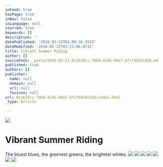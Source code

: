 ```yaml
---
inFeed: true
hasPage: true
inNav: false
inLanguage: null
starred: true
keywords: []
description: ''
datePublished: '2016-02-22T02:00:36.252Z'
dateModified: '2016-02-22T01:21:06.073Z'
title: Vibrant Summer Riding
author: []
sourcePath: _posts/2016-02-21-0c1b18cc-70b8-41de-89e7-bfcfd929cd2b.md
published: true
authors: []
publisher:
  name: null
  domain: null
  url: null
  favicon: null
url: 0c1b18cc-70b8-41de-89e7-bfcfd929cd2b/index.html
_type: Article

---
```

![](https://the-grid-user-content.s3-us-west-2.amazonaws.com/d3c488f6-ecd7-4b75-96fc-0078ef5ffd47.jpg)

# Vibrant Summer Riding

The bluest blues, the greenest greens, the brightest whites.
![](https://the-grid-user-content.s3-us-west-2.amazonaws.com/d28fc497-3c40-4d39-9b86-f9b75c3f9d6c.jpg)
![](https://the-grid-user-content.s3-us-west-2.amazonaws.com/f5ea3d4d-e3d2-4982-b1f8-fd372dfb18bf.jpg)
![](https://the-grid-user-content.s3-us-west-2.amazonaws.com/1c055483-a7ac-4f3a-9fbf-818ab9475338.jpg)
![](https://the-grid-user-content.s3-us-west-2.amazonaws.com/1377b9d0-d3f2-4eb6-b1c7-0a1fdfcb2541.jpg)
![](https://the-grid-user-content.s3-us-west-2.amazonaws.com/aae4b130-7cee-4c23-9f59-872ef962b3c6.jpg)
![](https://the-grid-user-content.s3-us-west-2.amazonaws.com/69f85a61-398a-42d6-9164-ff45216aa9ff.jpg)
![](https://the-grid-user-content.s3-us-west-2.amazonaws.com/ff34ffff-d94d-4572-9b5a-1761d0f9285d.jpg)